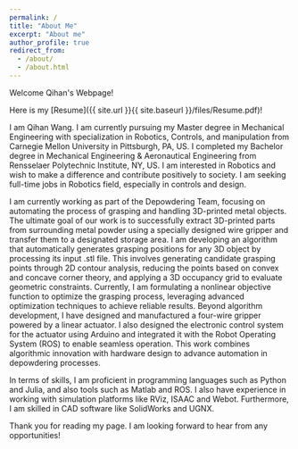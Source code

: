```yaml
---
permalink: /
title: "About Me"
excerpt: "About me"
author_profile: true
redirect_from: 
  - /about/
  - /about.html
---
```


Welcome Qihan's Webpage!

Here is my [Resume]({{ site.url }}{{ site.baseurl }}/files/Resume.pdf)!

I am Qihan Wang. I am currently pursuing my Master degree in Mechanical Engineering with specialization in Robotics, Controls, and manipulation from Carnegie Mellon University in Pittsburgh, PA, US. I completed my Bachelor degree in Mechanical Engineering & Aeronautical Engineering from Rensselaer Polytechnic Institute, NY, US. I am interested in Robotics and wish to make a difference and contribute positively to society. I am seeking full-time jobs in Robotics field, especially in controls and design.

I am currently working as part of the Depowdering Team, focusing on automating the process of grasping and handling 3D-printed metal objects. The ultimate goal of our work is to successfully extract 3D-printed parts from surrounding metal powder using a specially designed wire gripper and transfer them to a designated storage area. I am developing an algorithm that automatically generates grasping positions for any 3D object by processing its input .stl file. This involves generating candidate grasping points through 2D contour analysis, reducing the points based on convex and concave corner theory, and applying a 3D occupancy grid to evaluate geometric constraints. Currently, I am formulating a nonlinear objective function to optimize the grasping process, leveraging advanced optimization techniques to achieve reliable results. Beyond algorithm development, I have designed and manufactured a four-wire gripper powered by a linear actuator. I also designed the electronic control system for the actuator using Arduino and integrated it with the Robot Operating System (ROS) to enable seamless operation. This work combines algorithmic innovation with hardware design to advance automation in depowdering processes.

In terms of skills, I am proficient in programming languages such as Python and Julia, and also tools such as Matlab and ROS. I also have experience in working with simulation platforms like RViz, ISAAC and Webot. Furthermore, I am skilled in CAD software like SolidWorks and UGNX.

Thank you for reading my page. I am looking forward to hear from any opportunities!
